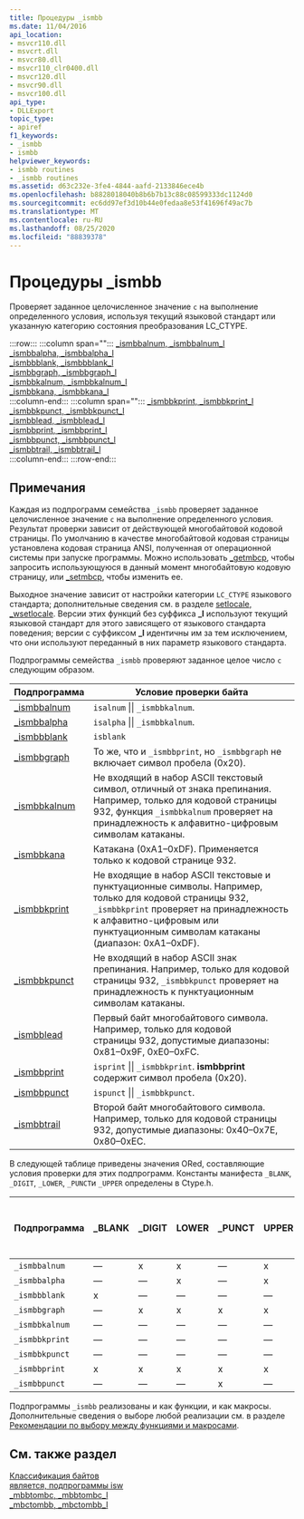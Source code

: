 ```yaml
---
title: Процедуры _ismbb
ms.date: 11/04/2016
api_location:
- msvcr110.dll
- msvcrt.dll
- msvcr80.dll
- msvcr110_clr0400.dll
- msvcr120.dll
- msvcr90.dll
- msvcr100.dll
api_type:
- DLLExport
topic_type:
- apiref
f1_keywords:
- _ismbb
- ismbb
helpviewer_keywords:
- ismbb routines
- _ismbb routines
ms.assetid: d63c232e-3fe4-4844-aafd-2133846ece4b
ms.openlocfilehash: b8828018040b8b6b7b13c88c08599333dc1124d0
ms.sourcegitcommit: ec6dd97ef3d10b44e0fedaa8e53f41696f49ac7b
ms.translationtype: MT
ms.contentlocale: ru-RU
ms.lasthandoff: 08/25/2020
ms.locfileid: "88839378"
---
```

# <a name="_ismbb-routines"></a>Процедуры _ismbb

Проверяет заданное целочисленное значение `c` на выполнение определенного условия, используя текущий языковой стандарт или указанную категорию состояния преобразования LC_CTYPE.

:::row:::
   :::column span="":::
      [_ismbbalnum, _ismbbalnum_l](../c-runtime-library/reference/ismbbalnum-ismbbalnum-l.md)\
      [_ismbbalpha, _ismbbalpha_l](../c-runtime-library/reference/ismbbalpha-ismbbalpha-l.md)\
      [_ismbbblank, _ismbbblank_l](../c-runtime-library/reference/ismbbblank-ismbbblank-l.md)\
      [_ismbbgraph, _ismbbgraph_l](../c-runtime-library/reference/ismbbgraph-ismbbgraph-l.md)\
      [_ismbbkalnum, _ismbbkalnum_l](../c-runtime-library/reference/ismbbkalnum-ismbbkalnum-l.md)\
      [_ismbbkana, _ismbbkana_l](../c-runtime-library/reference/ismbbkana-ismbbkana-l.md)\
   :::column-end:::
   :::column span="":::
      [_ismbbkprint, _ismbbkprint_l](../c-runtime-library/reference/ismbbkprint-ismbbkprint-l.md)\
      [_ismbbkpunct, _ismbbkpunct_l](../c-runtime-library/reference/ismbbkpunct-ismbbkpunct-l.md)\
      [_ismbblead, _ismbblead_l](../c-runtime-library/reference/ismbblead-ismbblead-l.md)\
      [_ismbbprint, _ismbbprint_l](../c-runtime-library/reference/ismbbprint-ismbbprint-l.md)\
      [_ismbbpunct, _ismbbpunct_l](../c-runtime-library/reference/ismbbpunct-ismbbpunct-l.md)\
      [_ismbbtrail, _ismbbtrail_l](../c-runtime-library/reference/ismbbtrail-ismbbtrail-l.md)\
   :::column-end:::
:::row-end:::

## <a name="remarks"></a>Примечания

Каждая из подпрограмм семейства `_ismbb` проверяет заданное целочисленное значение `c` на выполнение определенного условия. Результат проверки зависит от действующей многобайтовой кодовой страницы. По умолчанию в качестве многобайтовой кодовая страницы установлена кодовая страница ANSI, полученная от операционной системы при запуске программы. Можно использовать [_getmbcp](../c-runtime-library/reference/getmbcp.md), чтобы запросить использующуюся в данный момент многобайтовую кодовую страницу, или [_setmbcp](../c-runtime-library/reference/setmbcp.md), чтобы изменить ее.

Выходное значение зависит от настройки категории `LC_CTYPE` языкового стандарта; дополнительные сведения см. в разделе [setlocale, _wsetlocale](../c-runtime-library/reference/setlocale-wsetlocale.md). Версии этих функций без суффикса **_l** используют текущий языковой стандарт для этого зависящего от языкового стандарта поведения; версии с суффиксом **_l** идентичны им за тем исключением, что они используют переданный в них параметр языкового стандарта.

Подпрограммы семейства `_ismbb` проверяют заданное целое число `c` следующим образом.

|Подпрограмма|Условие проверки байта|
|-------------|-------------------------|
|[_ismbbalnum](../c-runtime-library/reference/ismbbalnum-ismbbalnum-l.md)|`isalnum` &#124;&#124; `_ismbbkalnum`.|
|[_ismbbalpha](reference/ismbbalpha-ismbbalpha-l.md)|`isalpha` &#124;&#124; `_ismbbkalnum`.|
|[_ismbbblank](../c-runtime-library/reference/ismbbblank-ismbbblank-l.md)|`isblank`|
|[_ismbbgraph](../c-runtime-library/reference/ismbbgraph-ismbbgraph-l.md)|То же, что и `_ismbbprint`, но `_ismbbgraph` не включает символ пробела (0x20).|
|[_ismbbkalnum](../c-runtime-library/reference/ismbbkalnum-ismbbkalnum-l.md)|Не входящий в набор ASCII текстовый символ, отличный от знака препинания. Например, только для кодовой страницы 932, функция `_ismbbkalnum` проверяет на принадлежность к алфавитно-цифровым символам катаканы.|
|[_ismbbkana](../c-runtime-library/reference/ismbbkana-ismbbkana-l.md)|Катакана (0xA1–0xDF). Применяется только к кодовой странице 932.|
|[_ismbbkprint](../c-runtime-library/reference/ismbbkprint-ismbbkprint-l.md)|Не входящие в набор ASCII текстовые и пунктуационные символы. Например, только для кодовой страницы 932, `_ismbbkprint` проверяет на принадлежность к алфавитно-цифровым или пунктуационным символам катаканы (диапазон: 0xA1–0xDF).|
|[_ismbbkpunct](../c-runtime-library/reference/ismbbkpunct-ismbbkpunct-l.md)|Не входящий в набор ASCII знак препинания. Например, только для кодовой страницы 932, `_ismbbkpunct` проверяет на принадлежность к пунктуационным символам катаканы.|
|[_ismbblead](../c-runtime-library/reference/ismbblead-ismbblead-l.md)|Первый байт многобайтового символа. Например, только для кодовой страницы 932, допустимые диапазоны: 0x81–0x9F, 0xE0–0xFC.|
|[_ismbbprint](../c-runtime-library/reference/ismbbprint-ismbbprint-l.md)|`isprint` &#124;&#124; `_ismbbkprint`. **ismbbprint** содержит символ пробела (0x20).|
|[_ismbbpunct](../c-runtime-library/reference/ismbbpunct-ismbbpunct-l.md)|`ispunct` &#124;&#124; `_ismbbkpunct`.|
|[_ismbbtrail](../c-runtime-library/reference/ismbbtrail-ismbbtrail-l.md)|Второй байт многобайтового символа. Например, только для кодовой страницы 932, допустимые диапазоны: 0x40–0x7E, 0x80–0xEC.|

В следующей таблице приведены значения ORed, составляющие условия проверки для этих подпрограмм. Константы манифеста `_BLANK`, `_DIGIT`, `_LOWER`, `_PUNCT`и `_UPPER` определены в Ctype.h.

|Подпрограмма|_BLANK|_DIGIT|LOWER|_PUNCT|UPPER|Не-<br /><br /> ASCII<br /><br /> text|Не-<br /><br /> ASCII<br /><br /> punct|
|-------------|-------------|-------------|-----------|-------------|-----------|------------------------------|-------------------------------|
|`_ismbbalnum`|—|x|x|—|x|x|—|
|`_ismbbalpha`|—|—|x|—|x|x|—|
|`_ismbbblank`|x|—|—|—|—|—|—|
|`_ismbbgraph`|—|x|x|x|x|x|x|
|`_ismbbkalnum`|—|—|—|—|—|x|—|
|`_ismbbkprint`|—|—|—|—|—|x|x|
|`_ismbbkpunct`|—|—|—|—|—|—|x|
|`_ismbbprint`|x|x|x|x|x|x|x|
|`_ismbbpunct`|—|—|—|x|—|—|x|

Подпрограммы `_ismbb` реализованы и как функции, и как макросы. Дополнительные сведения о выборе любой реализации см. в разделе [Рекомендации по выбору между функциями и макросами](../c-runtime-library/recommendations-for-choosing-between-functions-and-macros.md).

## <a name="see-also"></a>См. также раздел

[Классификация байтов](../c-runtime-library/byte-classification.md)<br/>
[является, подпрограммы isw](../c-runtime-library/is-isw-routines.md)<br/>
[_mbbtombc, _mbbtombc_l](../c-runtime-library/reference/mbbtombc-mbbtombc-l.md)<br/>
[_mbctombb, _mbctombb_l](../c-runtime-library/reference/mbctombb-mbctombb-l.md)
